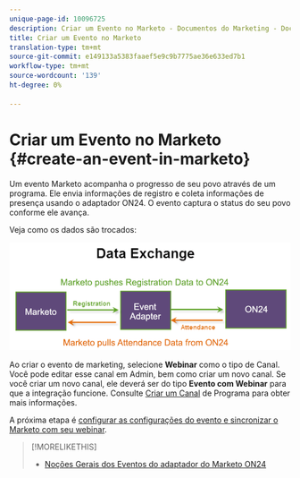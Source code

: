 ```yaml
---
unique-page-id: 10096725
description: Criar um Evento no Marketo - Documentos do Marketing - Documentação do produto
title: Criar um Evento no Marketo
translation-type: tm+mt
source-git-commit: e149133a5383faaef5e9c9b7775ae36e633ed7b1
workflow-type: tm+mt
source-wordcount: '139'
ht-degree: 0%

---
```



# Criar um Evento no Marketo {#create-an-event-in-marketo}

Um evento Marketo acompanha o progresso de seu povo através de um programa. Ele envia informações de registro e coleta informações de presença usando o adaptador ON24. O evento captura o status do seu povo conforme ele avança.

Veja como os dados são trocados:

![](assets/image2015-12-16-13-33-56.png)

Ao criar o evento de marketing, selecione **Webinar** como o tipo de Canal. Você pode editar esse canal em Admin, bem como criar um novo canal. Se você criar um novo canal, ele deverá ser do tipo **Evento com Webinar** para que a integração funcione. Consulte [Criar um Canal](../../../../../product-docs/administration/tags/create-a-program-channel.md) de Programa para obter mais informações.

A próxima etapa é [configurar as configurações do evento e sincronizar o Marketo com seu webinar](https://docs.marketo.com/x/IRCa).

>[!MORELIKETHIS]
>
>* [Noções Gerais dos Eventos do adaptador do Marketo ON24](understanding-marketo-on24-adapter-events.md)

>



